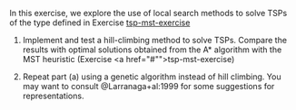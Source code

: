 

In this exercise, we explore the use of local search methods to solve
TSPs of the type defined in Exercise <a href="#">tsp-mst-exercise</a><br>

1.  Implement and test a hill-climbing method to solve TSPs. Compare the
    results with optimal solutions obtained from the A* algorithm with
    the MST heuristic (Exercise <a href="#"">tsp-mst-exercise</a>)<br>

2.  Repeat part (a) using a genetic algorithm instead of hill climbing.
    You may want to consult @Larranaga+al:1999 for some suggestions for representations.
